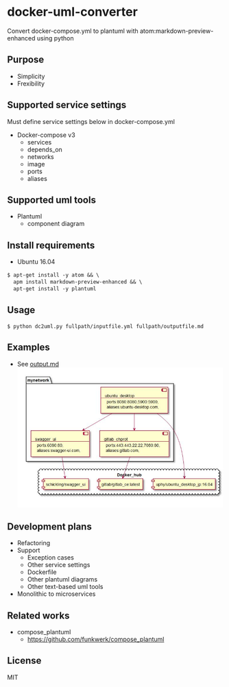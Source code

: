 # docker-uml-converter
Convert docker-compose.yml to plantuml with atom:markdown-preview-enhanced using python

## Purpose
- Simplicity
- Frexibility

## Supported service settings
Must define service settings below in docker-compose.yml
- Docker-compose v3
  - services
  - depends_on
  - networks
  - image
  - ports
  - aliases

## Supported uml tools
- Plantuml
  - component diagram

## Install requirements
- Ubuntu 16.04
```
$ apt-get install -y atom && \
  apm install markdown-preview-enhanced && \
  apt-get install -y plantuml
```

## Usage
```
$ python dc2uml.py fullpath/inputfile.yml fullpath/outputfile.md
```
## Examples
- See [output.md](examples/output.md)
![example](examples/output.jpeg)

## Development plans
- Refactoring
- Support
  - Exception cases
  - Other service settings
  - Dockerfile
  - Other plantuml diagrams
  - Other text-based uml tools
- Monolithic to microservices


## Related works
- compose_plantuml
  - https://github.com/funkwerk/compose_plantuml

## License
MIT
